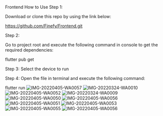Frontend
How to Use Step 1:

Download or clone this repo by using the link below:

https://github.com/Finefy/Frontend.git

Step 2:

Go to project root and execute the following command in console to get the required dependencies:

flutter pub get

Step 3: Select the device to run

Step 4: Open the file in terminal and execute the following command:

flutter run
![IMG-20220405-WA0057](https://user-images.githubusercontent.com/78138916/161818610-9d4ec1a4-efe8-42ef-a984-894c0dcfe8e2.jpg)
![IMG-20220324-WA0010](https://user-images.githubusercontent.com/78138916/161818618-ba795433-149a-4a5e-9c2b-ac08c7199ca2.jpg)
![IMG-20220405-WA0052](https://user-images.githubusercontent.com/78138916/161818624-31760a97-e5af-4fb2-b40c-6fd29f559436.jpg)
![IMG-20220324-WA0009](https://user-images.githubusercontent.com/78138916/161818633-9461ebd0-eb08-42c3-9999-0f4a81158940.jpg)
![IMG-20220405-WA0050](https://user-images.githubusercontent.com/78138916/161818642-e22960fc-c8df-450c-9818-bb2560ce0c33.jpg)
![IMG-20220405-WA0056](https://user-images.githubusercontent.com/78138916/161818651-e4b871a1-257c-47d3-99f5-10df10b60bd5.jpg)![IMG-20220405-WA0051](https://user-images.githubusercontent.com/78138916/161818733-057ab11d-20b9-434b-b1b7-4628dd4b88d0.jpg)
![IMG-20220405-WA0053](https://user-images.githubusercontent.com/78138916/161818798-f8f1e3bf-630e-4935-8979-6c580c8102a8.jpg)
![IMG-20220405-WA0055](https://user-images.githubusercontent.com/78138916/161818831-cffaa8cc-4f72-4009-9f22-4ff91885fe6e.jpg)
![IMG-20220405-WA0056](https://user-images.githubusercontent.com/78138916/161818861-c4858ef1-de53-4370-8cc3-f7d22020a2f3.jpg)
